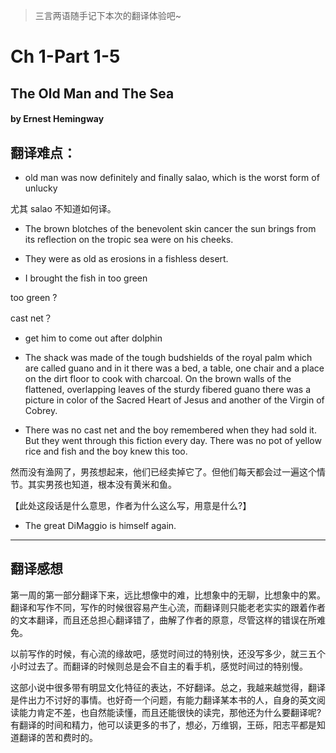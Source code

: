 > 三言两语随手记下本次的翻译体验吧~


# Ch 1-Part 1-5 

## The Old Man and The Sea   
#### by Ernest Hemingway    

## 翻译难点：

- old man was now definitely and finally salao, which is the worst form of unlucky

尤其 salao 不知道如何译。

- The brown blotches of the benevolent skin cancer the sun brings from its reflection on the tropic sea were on his cheeks.

- They were as old as erosions in a fishless desert. 


- I brought the fish in too green 

too green ? 

cast net？

- get him to come out after dolphin

- The shack was made of the tough budshields of the royal palm which are called guano and in it there was a bed, a table, one chair and a place on the dirt floor to cook with charcoal. On the brown walls of the flattened, overlapping leaves of the sturdy fibered guano there was a picture in color of the Sacred Heart of Jesus and another of the Virgin of Cobrey.

- There was no cast net and the boy remembered when they had sold it. But they went through this fiction every day. There was no pot of yellow rice and fish and the boy knew this too. 

然而没有渔网了，男孩想起来，他们已经卖掉它了。但他们每天都会过一遍这个情节。其实男孩也知道，根本没有黄米和鱼。

【此处这段话是什么意思，作者为什么这么写，用意是什么?】


- The great DiMaggio is himself again.


----------


## 翻译感想

第一周的第一部分翻译下来，远比想像中的难，比想象中的无聊，比想象中的累。翻译和写作不同，写作的时候很容易产生心流，而翻译则只能老老实实的跟着作者的文本翻译，而且还总担心翻译错了，曲解了作者的原意，尽管这样的错误在所难免。

以前写作的时候，有心流的缘故吧，感觉时间过的特别快，还没写多少，就三五个小时过去了。而翻译的时候则总是会不自主的看手机，感觉时间过的特别慢。

这部小说中很多带有明显文化特征的表达，不好翻译。总之，我越来越觉得，翻译是件出力不讨好的事情。也好奇一个问题，有能力翻译某本书的人，自身的英文阅读能力肯定不差，也自然能读懂，而且还能很快的读完，那他还为什么要翻译呢?有翻译的时间和精力，他可以读更多的书了，想必，万维钢，王砾，阳志平都是知道翻译的苦和费时的。
